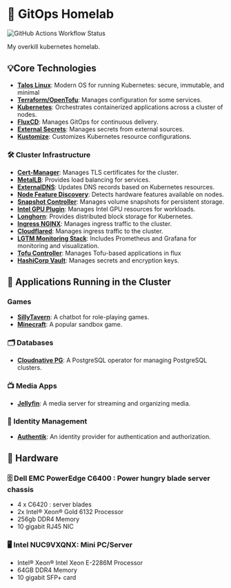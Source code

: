 # 🤖 GitOps Homelab

![GitHub Actions Workflow Status](https://img.shields.io/github/actions/workflow/status/RazeLighter777/iaas/taskfile-tests-workflow.yaml)

My overkill kubernetes homelab. 


## 💡Core Technologies

- **[Talos Linux](https://www.talos.dev/)**: Modern OS for running Kubernetes: secure, immutable, and minimal
- **[Terraform/OpenTofu](https://opentofu.org/)**: Manages configuration for some services.
- **[Kubernetes](https://kubernetes.io/)**: Orchestrates containerized applications across a cluster of nodes.
- **[FluxCD](https://fluxcd.io/)**: Manages GitOps for continuous delivery.
- **[External Secrets](https://github.com/external-secrets/external-secrets)**: Manages secrets from external sources.
- **[Kustomize](https://kustomize.io/)**: Customizes Kubernetes resource configurations.

### 🛠️ Cluster Infrastructure
- **[Cert-Manager](https://cert-manager.io/)**: Manages TLS certificates for the cluster.
- **[MetalLB](https://metallb.universe.tf/)**: Provides load balancing for services.
- **[ExternalDNS](https://github.com/kubernetes-sigs/external-dns)**: Updates DNS records based on Kubernetes resources.
- **[Node Feature Discovery](https://github.com/kubernetes-sigs/node-feature-discovery)**: Detects hardware features available on nodes.
- **[Snapshot Controller](https://github.com/kubernetes-csi/external-snapshotter)**: Manages volume snapshots for persistent storage.
- **[Intel GPU Plugin](https://github.com/intel/intel-device-plugins-for-kubernetes)**: Manages Intel GPU resources for workloads.
- **[Longhorn](https://longhorn.io/)**: Provides distributed block storage for Kubernetes.
- **[Ingress NGINX](https://kubernetes.github.io/ingress-nginx/)**: Manages ingress traffic to the cluster.
- **[Cloudflared](https://github.com/cloudflare/cloudflared)**: Manages ingress traffic to the cluster.
- **[LGTM Monitoring Stack](https://github.com/grafana/loki)**: Includes Prometheus and Grafana for monitoring and visualization.
- **[Tofu Controller](https://github.com/opentofu/controller)**: Manages Tofu-based applications in flux
- **[HashiCorp Vault](https://www.vaultproject.io/)**: Manages secrets and encryption keys.

## 📲 Applications Running in the Cluster

### Games
- **[SillyTavern](https://github.com/sillytavern/SillyTavern)**: A chatbot for role-playing games.
- **[Minecraft](https://www.minecraft.net/)**: A popular sandbox game.

### 🗂️ Databases
- **[Cloudnative PG](https://cloudnative-pg.io/)**: A PostgreSQL operator for managing PostgreSQL clusters.

### 📺 Media Apps
- **[Jellyfin](https://jellyfin.org/)**: A media server for streaming and organizing media.


### 🪪 Identity Management
- **[Authentik](https://goauthentik.io/)**: An identity provider for authentication and authorization.

## 🧰 Hardware

### 🗄️ **Dell EMC PowerEdge C6400** : Power hungry blade server chassis
- 4 x C6420 : server blades
- 2x Intel® Xeon® Gold 6132 Processor
- 256gb DDR4 Memory
- 10 gigabit RJ45 NIC

### 🖥️ **Intel NUC9VXQNX**: Mini PC/Server

- Intel® Xeon® Intel Xeon E-2286M Processor
- 64GB DDR4 Memory
- 10 gigabit SFP+ card
